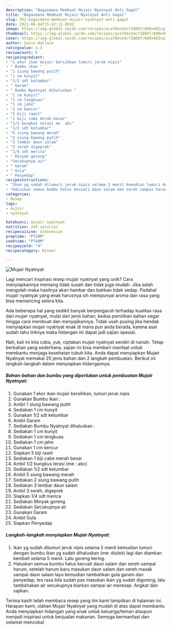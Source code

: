 ```yaml
---
description: "Bagaimana Membuat Mujair Nyatnyat Anti Gagal"
title: "Bagaimana Membuat Mujair Nyatnyat Anti Gagal"
slug: 562-bagaimana-membuat-mujair-nyatnyat-anti-gagal
date: 2021-06-04T15:42:12.853Z
image: https://img-global.cpcdn.com/recipes/aca7bbcb4cf1860f/680x482cq70/mujair-nyatnyat-foto-resep-utama.jpg
thumbnail: https://img-global.cpcdn.com/recipes/aca7bbcb4cf1860f/680x482cq70/mujair-nyatnyat-foto-resep-utama.jpg
cover: https://img-global.cpcdn.com/recipes/aca7bbcb4cf1860f/680x482cq70/mujair-nyatnyat-foto-resep-utama.jpg
author: Gavin Wallace
ratingvalue: 3.3
reviewcount: 6
recipeingredient:
- "1 ekor ikan mujair bersihkan lumuri jeruk nipis"
- " Bumbu ikan "
- "1 siung bawang putih"
- "1 cm kunyit"
- "1/2 sdt ketumbar"
- " Garam"
- " Bumbu Nyatnyat dihaluskan "
- "1 cm kunyit"
- "1 cm lengkuas"
- "1 cm jahe"
- "1 cm kencur"
- "5 biji rawit"
- "1 biji cabe merah besar"
- "1/2 bungkus terasi me  abc"
- "1/2 sdt ketumbar"
- "5 siung bawang merah"
- "2 siung bawang putih"
- "3 lembar daun salam"
- "3 sereh digeprek"
- "1/4 sdt merica"
- " Minyak goreng"
- "Secukupnya air"
- " Garam"
- " Gula"
- " Penyedap"
recipeinstructions:
- "Ikan yg sudah dilumuri jeruk nipis selama 5 menit kemudian lumuri dengan bumbu ikan yg sudah dihaluskan (me: diulek) lagi dan diamkan kembali selama 5 menit. Lalu goreng kering."
- "Haluskan semua bumbu halus kecuali daun salam dan sereh sampai harum, setelah harum baru masukan daun salam dan sereh masak sampai daun salam layu kemudian tambahkan gula garam dan penyedap, tes rasa bila sudah pas masukan ikan yg sudah digoreng, lalu tambahakan air secukupnya biarkan sampai air meresap. Angkat dan sajikan."
categories:
- Resep
tags:
- mujair
- nyatnyat

katakunci: mujair nyatnyat 
nutrition: 243 calories
recipecuisine: Indonesian
preptime: "PT20M"
cooktime: "PT49M"
recipeyield: "4"
recipecategory: Dinner

---
```



![Mujair Nyatnyat](https://img-global.cpcdn.com/recipes/aca7bbcb4cf1860f/680x482cq70/mujair-nyatnyat-foto-resep-utama.jpg)

Lagi mencari inspirasi resep mujair nyatnyat yang unik? Cara menyiapkannya memang tidak susah dan tidak juga mudah. Jika salah mengolah maka hasilnya akan hambar dan bahkan tidak sedap. Padahal mujair nyatnyat yang enak harusnya sih mempunyai aroma dan rasa yang bisa memancing selera kita.



Ada beberapa hal yang sedikit banyak berpengaruh terhadap kualitas rasa dari mujair nyatnyat, mulai dari jenis bahan, kedua pemilihan bahan segar hingga cara membuat dan menyajikannya. Tidak usah pusing jika hendak menyiapkan mujair nyatnyat enak di mana pun anda berada, karena asal sudah tahu triknya maka hidangan ini dapat jadi sajian spesial.


Nah, kali ini kita coba, yuk, ciptakan mujair nyatnyat sendiri di rumah. Tetap berbahan yang sederhana, sajian ini bisa memberi manfaat untuk membantu menjaga kesehatan tubuh kita. Anda dapat menyiapkan Mujair Nyatnyat memakai 25 jenis bahan dan 2 langkah pembuatan. Berikut ini langkah-langkah dalam menyiapkan hidangannya.

<!--inarticleads1-->

##### Bahan-bahan dan bumbu yang diperlukan untuk pembuatan Mujair Nyatnyat:

1. Gunakan 1 ekor ikan mujair bersihkan, lumuri jeruk nipis
1. Gunakan  Bumbu ikan :
1. Ambil 1 siung bawang putih
1. Sediakan 1 cm kunyit
1. Gunakan 1/2 sdt ketumbar
1. Ambil  Garam
1. Sediakan  Bumbu Nyatnyat dihaluskan :
1. Sediakan 1 cm kunyit
1. Sediakan 1 cm lengkuas
1. Sediakan 1 cm jahe
1. Gunakan 1 cm kencur
1. Siapkan 5 biji rawit
1. Sediakan 1 biji cabe merah besar
1. Ambil 1/2 bungkus terasi (me : abc)
1. Sediakan 1/2 sdt ketumbar
1. Ambil 5 siung bawang merah
1. Sediakan 2 siung bawang putih
1. Sediakan 3 lembar daun salam
1. Ambil 3 sereh, digeprek
1. Siapkan 1/4 sdt merica
1. Sediakan  Minyak goreng
1. Sediakan Secukupnya air
1. Gunakan  Garam
1. Ambil  Gula
1. Siapkan  Penyedap




<!--inarticleads2-->

##### Langkah-langkah menyiapkan Mujair Nyatnyat:

1. Ikan yg sudah dilumuri jeruk nipis selama 5 menit kemudian lumuri dengan bumbu ikan yg sudah dihaluskan (me: diulek) lagi dan diamkan kembali selama 5 menit. Lalu goreng kering.
1. Haluskan semua bumbu halus kecuali daun salam dan sereh sampai harum, setelah harum baru masukan daun salam dan sereh masak sampai daun salam layu kemudian tambahkan gula garam dan penyedap, tes rasa bila sudah pas masukan ikan yg sudah digoreng, lalu tambahakan air secukupnya biarkan sampai air meresap. Angkat dan sajikan.




Terima kasih telah membaca resep yang tim kami tampilkan di halaman ini. Harapan kami, olahan Mujair Nyatnyat yang mudah di atas dapat membantu Anda menyiapkan hidangan yang enak untuk keluarga/teman ataupun menjadi inspirasi untuk berjualan makanan. Semoga bermanfaat dan selamat mencoba!
